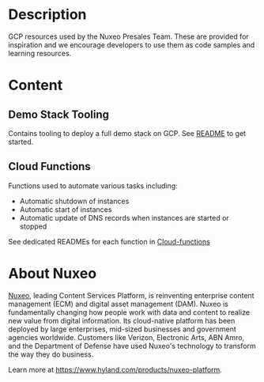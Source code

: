 # Description
GCP resources used by the Nuxeo Presales Team. These are provided for inspiration and we encourage developers to use them as code samples and learning resources.

# Content

## Demo Stack Tooling
Contains tooling to deploy a full demo stack on GCP. See [README](Demo-stack/README.md) to get started.

## Cloud Functions
Functions used to automate various tasks including:
* Automatic shutdown of instances
* Automatic start of instances
* Automatic update of DNS records when instances are started or stopped

See dedicated READMEs for each function in  [Cloud-functions](Cloud-functions)

# About Nuxeo
[Nuxeo](https://www.hyland.com/products/nuxeo-platform), leading Content Services Platform, is reinventing enterprise content management (ECM) and digital asset management (DAM). Nuxeo is fundamentally changing how people work with data and content to realize new value from digital information. Its cloud-native platform has been deployed by large enterprises, mid-sized businesses and government agencies worldwide. Customers like Verizon, Electronic Arts, ABN Amro, and the Department of Defense have used Nuxeo's technology to transform the way they do business.

Learn more at https://www.hyland.com/products/nuxeo-platform.
